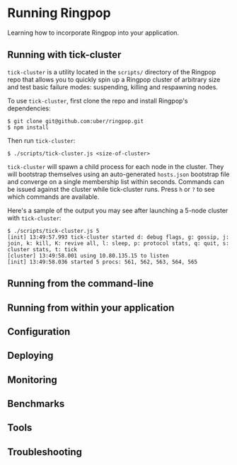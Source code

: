 # Running Ringpop

Learning how to incorporate Ringpop into your application.

## Running with tick-cluster
`tick-cluster` is a utility located in the `scripts/` directory of the Ringpop repo that allows you to quickly spin up a Ringpop cluster of arbitrary size and test basic failure modes: suspending, killing and respawning nodes.

To use `tick-cluster`, first clone the repo and install Ringpop's dependencies:

```
$ git clone git@github.com:uber/ringpop.git
$ npm install
```

Then run `tick-cluster`:

```
$ ./scripts/tick-cluster.js <size-of-cluster>
```

`tick-cluster` will spawn a child process for each node in the cluster. They will bootstrap themselves using an auto-generated `hosts.json` bootstrap file and converge on a single membership list within seconds. Commands can be issued against the cluster while tick-cluster runs. Press `h` or `?` to see which commands are available.

Here's a sample of the output you may see after launching a 5-node cluster with `tick-cluster`:

```
$ ./scripts/tick-cluster.js 5
[init] 13:49:57.993 tick-cluster started d: debug flags, g: gossip, j: join, k: kill, K: revive all, l: sleep, p: protocol stats, q: quit, s: cluster stats, t: tick
[cluster] 13:49:58.001 using 10.80.135.15 to listen
[init] 13:49:58.036 started 5 procs: 561, 562, 563, 564, 565
```

## Running from the command-line

## Running from within your application

## Configuration

## Deploying

## Monitoring

## Benchmarks

## Tools

## Troubleshooting
